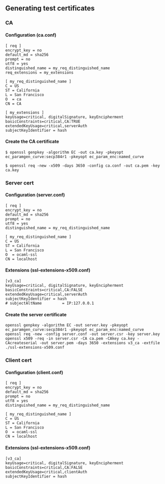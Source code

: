 
## Generating test certificates

### CA

#### Configuration (ca.conf)

```
[ req ]
encrypt_key = no
default_md = sha256
prompt = no
utf8 = yes
distinguished_name = my_req_distinguished_name
req_extensions = my_extensions

[ my_req_distinguished_name ]
C = US
ST = California
L = San Francisco
O  = ca
CN = CA

[ my_extensions ]
keyUsage=critical, digitalSignature, keyEncipherment
basicConstraints=critical,CA:TRUE
extendedKeyUsage=critical,serverAuth
subjectKeyIdentifier = hash
```

#### Create the CA certificate

```shell
$ openssl genpkey -algorithm EC -out ca.key -pkeyopt ec_paramgen_curve:secp384r1 -pkeyopt ec_param_enc:named_curve

$ openssl req -new -x509 -days 3650 -config ca.conf -out ca.pem -key ca.key
```

### Server cert

#### Configuration (server.conf)

```
[ req ]
encrypt_key = no
default_md = sha256
prompt = no
utf8 = yes
distinguished_name = my_req_distinguished_name

[ my_req_distinguished_name ]
C = US
ST = California
L = San Francisco
O  = ocaml-ssl
CN = localhost
```

#### Extensions (ssl-extensions-x509.conf)

```
[v3_ca]
keyUsage=critical, digitalSignature, keyEncipherment
basicConstraints=critical,CA:FALSE
extendedKeyUsage=critical,serverAuth
subjectKeyIdentifier = hash
# subjectAltName         = IP:127.0.0.1
```

#### Create the server certificate

```shell
openssl genpkey -algorithm EC -out server.key -pkeyopt ec_paramgen_curve:secp384r1 -pkeyopt ec_param_enc:named_curve
openssl req -new -config server.conf -out server.csr -key server.key
openssl x509 -req -in server.csr -CA ca.pem -CAkey ca.key -CAcreateserial -out server.pem -days 3650 -extensions v3_ca -extfile ./ssl-extensions-x509.conf
```

### Client cert

#### Configuration (client.conf)

```
[ req ]
encrypt_key = no
default_md = sha256
prompt = no
utf8 = yes
distinguished_name = my_req_distinguished_name

[ my_req_distinguished_name ]
C = US
ST = California
L = San Francisco
O  = ocaml-ssl
CN = localhost
```

#### Extensions (ssl-extensions-x509.conf)

```
[v3_ca]
keyUsage=critical, digitalSignature, keyEncipherment
basicConstraints=critical,CA:FALSE
extendedKeyUsage=critical,clientAuth
subjectKeyIdentifier = hash
```
